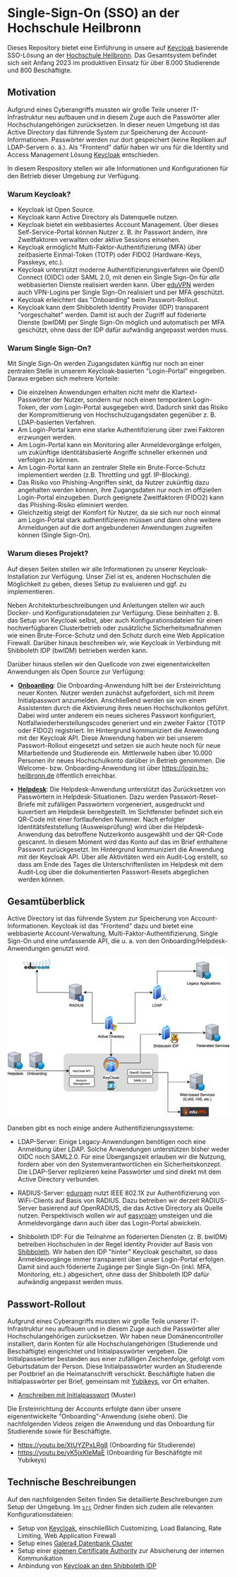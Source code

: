 # Single-Sign-On (SSO) an der Hochschule Heilbronn

Dieses Repository bietet eine Einführung in unsere auf [Keycloak](https://www.Keycloak.org/) basierende SSO-Lösung an der [Hochschule Heilbronn](https://www.hs-heilbronn.de). Das Gesamtsystem befindet sich seit Anfang 2023 im produktiven Einsatz für über 8.000 Studierende und 800 Beschäftigte.

## Motivation

Aufgrund eines Cyberangriffs mussten wir große Teile unserer IT-Infrastruktur neu aufbauen und in diesem Zuge auch die Passwörter aller Hochschulangehörigen zurücksetzen. In dieser neuen Umgebung ist das Active Directory das führende System zur Speicherung der Account-Informationen. Passwörter werden nur dort gespeichert (keine Repliken auf LDAP-Servern o. ä.). Als "Frontend" dafür haben wir uns für die Identity und Access Management Lösung [Keycloak](https://www.keycloak.org/) entschieden.

In diesem Respository stellen wir alle Informationen und Konfigurationen für den Betrieb dieser Umgebung zur Verfügung.

### Warum Keycloak?

* Keycloak ist Open Source.
* Keycloak kann Active Directory als Datenquelle nutzen.
* Keycloak bietet ein webbasiertes Account Management. Über dieses Self-Service-Portal können Nutzer z. B. ihr Passwort ändern, ihre Zweitfaktoren verwalten oder aktive Sessions einsehen.
* Keycloak ermöglicht Multi-Faktor-Authentifizierung (MFA) über zeitbasierte Einmal-Token (TOTP) oder FIDO2 (Hardware-Keys, Passkeys, etc.).
* Keycloak unterstützt moderne Authentifizierungsverfahren wie OpenID Connect (OIDC) oder SAML 2.0, mit denen ein Single Sign-On für *alle* webbasierten Dienste realisiert werden kann. Über [eduVPN](https://www.eduvpn.org) werden auch VPN-Logins per Single Sign-On realisiert und per MFA geschützt.
* Keycloak erleichtert das "Onboarding" beim Passwort-Rollout.
* Keycloak kann dem Shibboleth Identity Provider (IDP) transparent "vorgeschaltet" werden. Damit ist auch der Zugriff auf föderierte Dienste (bwIDM) per Single Sign-On möglich und automatisch per MFA geschützt, ohne dass der IDP dafür aufwändig angepasst werden muss.

### Warum Single Sign-On?

Mit Single Sign-On werden Zugangsdaten künftig nur noch an einer zentralen Stelle in unserem Keycloak-basierten "Login-Portal" eingegeben. Daraus ergeben sich mehrere Vorteile:

* Die einzelnen Anwendungen erhalten nicht mehr die Klartext-Passwörter der Nutzer, sondern nur noch einen temporären Login-Token, der vom Login-Portal ausgegeben wird. Dadurch sinkt das Risiko der Kompromittierung von Hochschulzugangsdaten gegenüber z. B. LDAP-basierten Verfahren.
* Am Login-Portal kann eine starke Authentifizierung über zwei Faktoren erzwungen werden.
* Am Login-Portal kann ein Monitoring aller Anmeldevorgänge erfolgen, um zukünftige identitätsbasierte Angriffe schneller erkennen und verfolgen zu können.
* Am Login-Portal kann an zentraler Stelle ein Brute-Force-Schutz implementiert werden (z.B. Throttling und ggf. IP-Blocking).
* Das Risiko von Phishing-Angriffen sinkt, da Nutzer zukünftig dazu angehalten werden können, ihre Zugangsdaten nur noch im offiziellen Login-Portal einzugeben. Durch geeignete Zweitfaktoren (FIDO2) kann das Phishing-Risiko eliminiert werden.
* Gleichzeitig steigt der Komfort für Nutzer, da sie sich nur noch einmal am Login-Portal stark authentifizieren müssen und dann ohne weitere Anmeldungen auf die dort angebundenen Anwendungen zugreifen können (Single Sign-On).

### Warum dieses Projekt?

Auf diesen Seiten stellen wir alle Informationen zu unserer Keycloak-Installation zur Verfügung. Unser Ziel ist es, anderen Hochschulen die Möglichkeit zu geben, dieses Setup zu evaluieren und ggf. zu implementieren.

Neben Architekturbeschreibungen und Anleitungen stellen wir auch Docker- und Konfigurationsdateien zur Verfügung. Diese beinhalten z. B. das Setup von Keycloak selbst, aber auch Konfigurationsdateien für einen hochverfügbaren Clusterbetrieb oder zusätzliche Sicherheitsmaßnahmen wie einen Brute-Force-Schutz und den Schutz durch eine Web Application Firewall. Darüber hinaus beschreiben wir, wie Keycloak in Verbindung mit Shibboleth IDP (bwIDM) betrieben werden kann.

Darüber hinaus stellen wir den Quellcode von zwei eigenentwickelten Anwendungen als Open Source zur Verfügung:

* [**Onboarding**](https://github.com/hhn/sso-welcome): Die Onboarding-Anwendung hilft bei der Ersteinrichtung neuer Konten. Nutzer werden zunächst aufgefordert, sich mit ihrem Initialpasswort anzumelden. Anschließend werden sie von einem Assistenten durch die Aktivierung ihres neuen Hochschulkontos geführt. Dabei wird unter anderem ein neues sicheres Passwort konfiguriert, Notfallwiederherstellungscodes generiert und ein zweiter Faktor (TOTP oder FIDO2) registriert. Im Hintergrund kommuniziert die Anwendung mit der Keycloak API. Diese Anwendung haben wir bei unserem Passwort-Rollout eingesetzt und setzen sie auch heute noch für neue Mitarbeitende und Studierende ein. Mittlerweile haben über 10.000 Personen ihr neues Hochschulkonto darüber in Betrieb genommen. Die Welcome- bzw. Onboarding-Anwendung ist über https://login.hs-heilbronn.de öffentlich erreichbar.

* [**Helpdesk**](https://github.com/hhn/sso-helpdesk): Die Helpdesk-Anwendung unterstützt das Zurücksetzen von Passwörtern in Helpdesk-Situationen. Dazu werden Passwort-Reset-Briefe mit zufälligen Passwörtern vorgeneriert, ausgedruckt und kuvertiert am Helpdesk bereitgestellt. Im Sichtfenster befindet sich ein QR-Code mit einer fortlaufenden Nummer. Nach erfolgter Identitätsfeststellung (Ausweisprüfung) wird über die Helpdesk-Anwendung das betroffene Nutzerkonto ausgewählt und der QR-Code gescannt. In diesem Moment wird das Konto auf das im Brief enthaltene Passwort zurückgesetzt. Im Hintergrund kommuniziert die Anwendung mit der Keycloak API. Über alle Aktivitäten wird ein Audit-Log erstellt, so dass am Ende des Tages die Unterschriftenlisten im Helpdesk mit dem Audit-Log über die dokumentierten Passwort-Resets abgeglichen werden können.

## Gesamtüberblick

Active Directory ist das führende System zur Speicherung von Account-Informationen. Keycloak ist das "Frontend" dazu und bietet eine webbasierte Account-Verwaltung, Multi-Faktor-Authentifizierung, Single Sign-On und eine umfassende API, die u. a. von den Onboarding/Helpdesk-Anwendungen genutzt wird.

![Gesamtüberblick](img/overview.drawio.png)

Daneben gibt es noch einige andere Authentifizierungssysteme:

* LDAP-Server: Einige Legacy-Anwendungen benötigen noch eine Anmeldung über LDAP. Solche Anwendungen unterstützen bisher weder OIDC noch SAML2.0. Für eine Übergangszeit erlauben wir die Nutzung, fordern aber von den Systemverantwortlichen ein Sicherheitskonzept. Die LDAP-Server replizieren keine Passwörter und sind direkt mit dem Active Directory verbunden.

* RADIUS-Server: [eduroam](https://eduroam.org) nutzt IEEE 802.1X zur Authentifizierung von WiFi-Clients auf Basis von RADIUS. Dazu betreiben wir derzeit RADIUS-Server basierend auf OpenRADIUS, die das Active Directory als Quelle nutzen. Perspektivisch wollen wir auf [easyroam](https://doku.tid.dfn.de/de:eduroam:easyroam) umsteigen und die Anmeldevorgänge dann auch über das Login-Portal abwickeln.

* Shibboleth IDP: Für die Teilnahme an föderierten Diensten (z. B. bwIDM) betreiben Hochschulen in der Regel Identity Provider auf Basis von [Shibboleth](https://www.shibboleth.net/). Wir haben den IDP "hinter" Keycloak geschaltet, so dass Anmeldevorgänge immer transparent über unser Login-Portal erfolgen. Damit sind auch föderierte Zugänge per Single Sign-On (inkl. MFA, Monitoring, etc.) abgesichert, ohne dass der Shibboleth IDP dafür aufwändig angepasst werden muss.

## Passwort-Rollout

Aufgrund eines Cyberangriffs mussten wir große Teile unserer IT-Infrastruktur neu aufbauen und in diesem Zuge auch die Passwörter aller Hochschulangehörigen zurücksetzen. Wir haben neue Domänencontroller installiert, darin Konten für alle Hochschulangehörigen (Studierende und Beschäftigte) eingerichtet und Initialpasswörter vergeben. Die Initialpasswörter bestanden aus einer zufälligen Zeichenfolge, gefolgt vom Geburtsdatum der Person. Diese Initialpasswörter wurden an Studierende per Postbrief an die Heimatanschrift verschickt. Beschäftigte haben die Initialpasswörter per Brief, gemeinsam mit [Yubikeys](https://www.yubico.com/), vor Ort erhalten.

* [Anschreiben mit Initialpasswort](./resources/Anschreiben_Initialpasswort.docx) (Muster)

Die Ersteinrichtung der Accounts erfolgte dann über unsere eigenentwickelte "Onboarding"-Anwendung (siehe oben). Die nachfolgenden Videos zeigen die Anwendung und das Onboardung für Studierende sowie für Beschäftigte.

* https://youtu.be/XtUYZPxLRg8 (Onboarding für Studierende)
* https://youtu.be/yK5jxKleMaE (Onboarding für Beschäfitgte mit Yubikeys)

## Technische Beschreibungen

Auf den nachfolgenden Seiten finden Sie detaillierte Beschreibungen zum Setup der Umgebung. Im [`src`](./src/) Ordner finden sich zudem alle relevanten Konfigurationsdateien:

- Setup von [Keycloak](./Keycloak.md), einschließlich Customizing, Load Balancing, Rate Limiting, Web Application Firewall
- Setup eines [Galera4 Datenbank Cluster](./Galera4.md)
- Setup einer [eigenen Certificate Authority](./CA.md) zur Absicherung der internen Kommunikation
- Anbindung von [Keycloak an den Shibboleth IDP](./IdP.md)